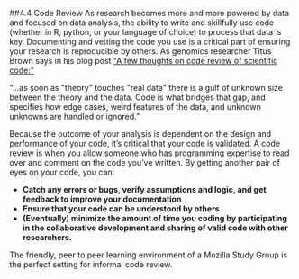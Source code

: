 ##4.4 Code Review
As research becomes more and more powered by data and focused on data analysis, the ability to write and skillfully use code (whether in R, python, or your language of choice) to process that data is key. Documenting and vetting the code you use is a critical part of ensuring your research is reproducible by others.  As genomics researcher Titus Brown says in his blog post ["A few thoughts on code review of scientific code:"](http://ivory.idyll.org/blog/on-code-review-of-scientific-code.html)

“...as soon as "theory" touches "real data" there is a gulf of unknown size between the theory and the data. Code is what bridges that gap, and specifies how edge cases, weird features of the data, and unknown unknowns are handled or ignored.”

Because the outcome of your analysis is dependent on the design and performance of your code, it’s critical that your code is validated. A code review is when you allow someone who has programming expertise to read over and comment on the code you’ve written. By getting another pair of eyes on your code, you can:

* **Catch any errors or bugs, verify assumptions and logic, and get feedback to improve your documentation**
* **Ensure that your code can be understood by others**
* **(Eventually) minimize the amount of time you coding by participating in the collaborative development and sharing of valid code with other researchers.**

The friendly, peer to peer learning environment of a Mozilla Study Group is the perfect setting for informal code review. 
